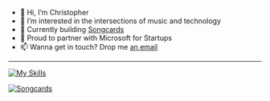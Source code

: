 - 👋 Hi, I’m Christopher
- 👀 I’m interested in the intersections of music and technology
- 🌱 Currently building [Songcards](http://beta.songcards.io/)
- 🚀 Proud to partner with Microsoft for Startups
- 📫 Wanna get in touch? Drop me [an email](mailto:chris@unlockyoursound.com)
___

[![My Skills](https://skillicons.dev/icons?i=py,react,vscode,css,aws,cloudflare,django,github,js,html,postman,wordpress,git,heroku,nextjs)](https://skillicons.dev)

[![Songcards](https://songcardsmedia.s3.amazonaws.com/sc_pp.png)](https://beta.songcards.io/)

<!---
carvalhochris/carvalhochris is a ✨ special ✨ repository because its `README.md` (this file) appears on your GitHub profile.
You can click the Preview link to take a look at your changes.
--->
